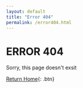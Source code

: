 ```yaml
---
layout: default
title: "Error 404"
permalink: /error404.html
---
```



# <centre> ERROR 404 </centre>

<centre> Sorry, this page doesn't exsit </centre>

[Return Home](https://namedeveloper.github.io/portfolio/){: .btn}